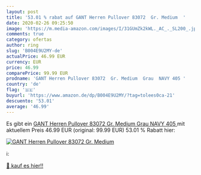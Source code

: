 ```yaml
---
layout: post
title: '53.01 % rabat auf GANT Herren Pullover 83072  Gr. Medium  '
date: 2020-02-26 09:25:50
image: 'https://m.media-amazon.com/images/I/31GUmZk2kWL._AC_._SL200_.jpg'
comments: true
category: ofertas
author: ring
slug: 'B004E9U2MY-de'
actualPrice: 46.99 EUR
currency: EUR
price: 46.99
comparePrice: 99.99 EUR
prodname: 'GANT Herren Pullover 83072  Gr. Medium  Grau  NAVY 405 '
country: 'de'
flag: '🇩🇪'
buyurl: 'https://www.amazon.de/dp/B004E9U2MY/?tag=tolees0ca-21'
descuento: '53.01'
average: '46.99'
---
```


Es gibt ein [GANT Herren Pullover 83072  Gr. Medium  Grau  NAVY 405 ](https://www.amazon.de/dp/B004E9U2MY/?tag=tolees0ca-21) mit aktuellem Preis 46.99 EUR (original: 99.99 EUR) 53.01 % Rabatt hier:

[![GANT Herren Pullover 83072  Gr. Medium  ](https://m.media-amazon.com/images/I/31GUmZk2kWL._AC_._SL200_.jpg)](https://www.amazon.de/dp/B004E9U2MY/?tag=tolees0ca-21)

ℹ️:


[🛒 kauf es hier!!](https://www.amazon.de/dp/B004E9U2MY/?tag=tolees0ca-21)
